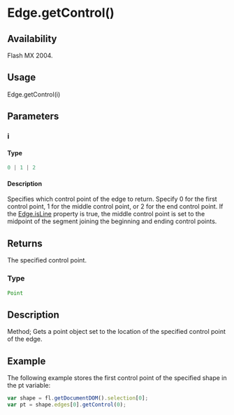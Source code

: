 # Edge.getControl()

## Availability

Flash MX 2004.

## Usage

Edge.getControl(i)

## Parameters

### **i**

#### Type

```typescript
0 | 1 | 2
```

#### Description

Specifies which control point of the edge to return. Specify 0 for the first control point, 1 for the middle control point, or 2 for the end control point. If the [Edge.isLine](../Edge_object/Edge4.md) property is true, the middle control point is set to the midpoint of the segment joining the beginning and ending control points.

## Returns

The specified control point.

### Type

```typescript
Point
```

## Description

Method; Gets a point object set to the location of the specified control point of the edge.

## Example

The following example stores the first control point of the specified shape in the pt variable:

```javascript
var shape = fl.getDocumentDOM().selection[0];
var pt = shape.edges[0].getControl(0);
```
